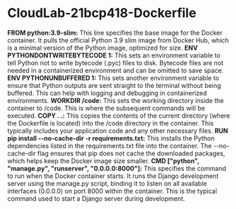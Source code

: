 # CloudLab-21bcp418-Dockerfile

**FROM python:3.9-slim:** This line specifies the base image for the Docker container. It pulls the official Python 3.9 slim image from Docker Hub, which is a minimal version of the Python image, optimized for size.
**ENV PYTHONDONTWRITEBYTECODE 1:** This sets an environment variable to tell Python not to write bytecode (.pyc) files to disk. Bytecode files are not needed in a containerized environment and can be omitted to save space.
**ENV PYTHONUNBUFFERED 1:** This sets another environment variable to ensure that Python outputs are sent straight to the terminal without being buffered. This can help with logging and debugging in containerized environments.
**WORKDIR /code:** This sets the working directory inside the container to /code. This is where the subsequent commands will be executed.
**COPY . .:** This copies the contents of the current directory (where the Dockerfile is located) into the /code directory in the container. This typically includes your application code and any other necessary files.
**RUN pip install --no-cache-dir -r requirements.txt:** This installs the Python dependencies listed in the requirements.txt file into the container. The --no-cache-dir flag ensures that pip does not cache the downloaded packages, which helps keep the Docker image size smaller.
**CMD ["python", "manage.py", "runserver", "0.0.0.0:8000"]:** This specifies the command to run when the Docker container starts. It runs the Django development server using the manage.py script, binding it to listen on all available interfaces (0.0.0.0) on port 8000 within the container. This is the typical command used to start a Django server during development.
